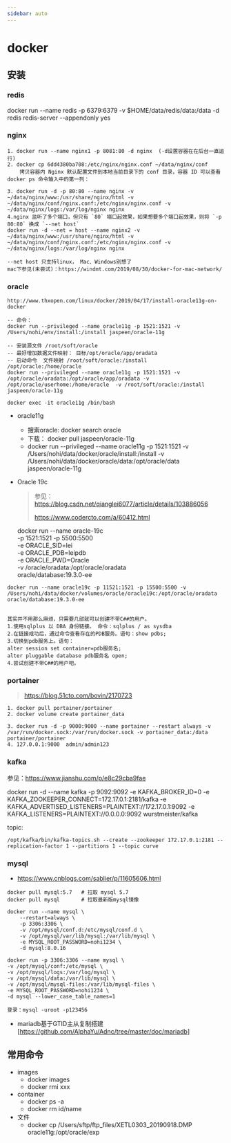 ```yaml
---
sidebar: auto
---
```


# docker

## 安装
### redis
docker run --name redis -p 6379:6379 -v $HOME/data/redis/data:/data  -d redis redis-server --appendonly yes

### nginx
	1. docker run --name nginx1 -p 8081:80 -d nginx  (-d设置容器在在后台一直运行)
	2. docker cp 6dd4380ba708:/etc/nginx/nginx.conf ~/data/nginx/conf
		拷贝容器内 Nginx 默认配置文件到本地当前目录下的 conf 目录，容器 ID 可以查看 docker ps 命令输入中的第一列：
	
	3. docker run -d -p 80:80 --name nginx -v ~/data/nginx/www:/usr/share/nginx/html -v ~/data/nginx/conf/nginx.conf:/etc/nginx/nginx.conf -v ~/data/nginx/logs:/var/log/nginx nginx
	4.nginx 监听了多个端口，但只有 `80` 端口起效果，如果想要多个端口起效果，则将 `-p 80:80` 换成 `--net host`
	docker run -d --net = host --name nginx2 -v ~/data/nginx/www:/usr/share/nginx/html -v ~/data/nginx/conf/nginx.conf:/etc/nginx/nginx.conf -v ~/data/nginx/logs:/var/log/nginx nginx
	
	--net host 只支持linux， Mac、Windows别想了
	mac下参见(未尝试)：https://windmt.com/2019/08/30/docker-for-mac-network/

### oracle

	http://www.thxopen.com/linux/docker/2019/04/17/install-oracle11g-on-docker
	
	-- 命令：
	docker run --privileged --name oracle11g -p 1521:1521 -v /Users/nohi/env/install:/install jaspeen/oracle-11g
	
	-- 安装源文件 /root/soft/oracle
	-- 最好增加数据文件映射： 目标/opt/oracle/app/oradata
	-- 启动命令  文件映射 /root/soft/oracle:/install  /opt/oracle:/home/oracle 
	docker run --privileged --name oracle11g -p 1521:1521 -v /opt/oracle/oradata:/opt/oracle/app/oradata -v /opt/oracle/userhome:/home/oracle  -v /root/soft/oracle:/install jaspeen/oracle-11g
	
	docker exec -it oracle11g /bin/bash




* oracle11g

  * 搜索oracle:  docker search oracle
  * 下载： docker pull jaspeen/oracle-11g
  * docker run --privileged --name oracle11g -p 1521:1521 -v /Users/nohi/data/docker/oracle/install:/install -v /Users/nohi/data/docker/oracle/data:/opt/oracle/data jaspeen/oracle-11g

* Oracle 19c

  > 参见：https://blog.csdn.net/qianglei6077/article/details/103886056
  >
  > https://www.codercto.com/a/60412.html

  docker run --name oracle-19c \
  -p 1521:1521 -p 5500:5500 \
  -e ORACLE_SID=lei \
  -e ORACLE_PDB=leipdb \
  -e ORACLE_PWD=Oracle \
  -v /oracle/oradata:/opt/oracle/oradata \
  oracle/database:19.3.0-ee

```
docker run --name oracle19c -p 11521:1521 -p 15500:5500 -v /Users/nohi/data/docker/volumes/oracle/oracle19c:/opt/oracle/oradata oracle/database:19.3.0-ee


其实并不用那么麻烦，只需要几部就可以创建不带C##的用户。
1.使用sqlplus 以 DBA 身份链接。 命令：sqlplus / as sysdba
2.在链接成功后，通过命令查看存在的PDB服务。语句：show pdbs;
3.切换到pdb服务上。语句：
alter session set container=pdb服务名;
alter pluggable database pdb服务名 open;
4.尝试创建不带C##的用户吧。

```



### portainer

> https://blog.51cto.com/bovin/2170723

```
1. docker pull portainer/portainer
2. docker volume create portainer_data

3. docker run -d -p 9000:9000 --name portainer --restart always -v /var/run/docker.sock:/var/run/docker.sock -v portainer_data:/data portainer/portainer
4. 127.0.0.1:9000  admin/admin123
```

### kafka

参见：https://www.jianshu.com/p/e8c29cba9fae

docker run -d --name kafka -p 9092:9092 -e KAFKA_BROKER_ID=0 -e KAFKA_ZOOKEEPER_CONNECT=172.17.0.1:2181/kafka -e KAFKA_ADVERTISED_LISTENERS=PLAINTEXT://172.17.0.1:9092 -e KAFKA_LISTENERS=PLAINTEXT://0.0.0.0:9092  wurstmeister/kafka



topic:

```
/opt/kafka/bin/kafka-topics.sh --create --zookeeper 172.17.0.1:2181 --replication-factor 1 --partitions 1 --topic curve
```

### mysql

- https://www.cnblogs.com/sablier/p/11605606.html

```
docker pull mysql:5.7   # 拉取 mysql 5.7
docker pull mysql       # 拉取最新版mysql镜像

docker run --name mysql \
    --restart=always \
    -p 3306:3306 \
    -v /opt/mysql/conf.d:/etc/mysql/conf.d \
    -v /opt/mysql/var/lib/mysql:/var/lib/mysql \
    -e MYSQL_ROOT_PASSWORD=nohi1234 \
    -d mysql:8.0.16
    
docker run -p 3306:3306 --name mysql \
-v /opt/mysql/conf:/etc/mysql \
-v /opt/mysql/logs:/var/log/mysql \
-v /opt/mysql/data:/var/lib/mysql \
-v /opt/mysql/mysql-files:/var/lib/mysql-files \
-e MYSQL_ROOT_PASSWORD=nohi1234 \
-d mysql --lower_case_table_names=1

登录：mysql -uroot -p123456
```

* mariadb基于GTID主从复制搭建 [https://github.com/AlphaYu/Adnc/tree/master/doc/mariadb]

## 常用命令

* images
    * docker images
    * docker rmi xxx
* container 
    * docker ps -a
    * docker rm id/name
* 文件
    - docker cp /Users/sftp/ftp_files/XETL0303_20190918.DMP  oracle11g:/opt/oracle/exp

